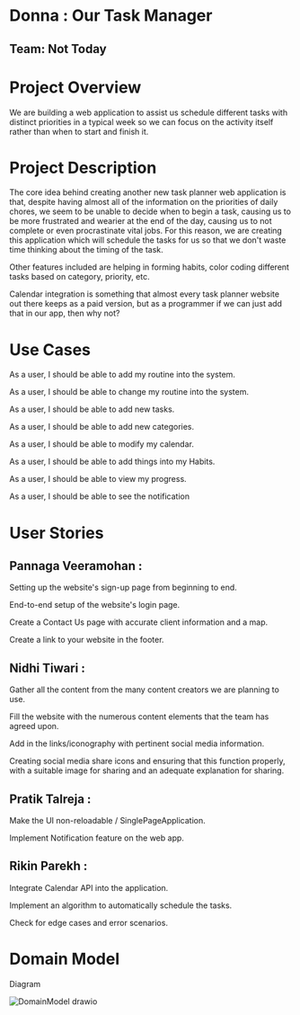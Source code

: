# Donna : Our Task Manager

## Team: Not Today

# Project Overview
We are building a web application to assist us schedule different tasks with distinct priorities in a typical week so we can focus on the activity itself rather than when to start and finish it.

# Project Description
The core idea behind creating another new task planner web application is that, despite having almost all of the information on the priorities of daily chores, we seem to be unable to decide when to begin a task, causing us to be more frustrated and wearier at the end of the day, causing us to not complete or even procrastinate vital jobs.
For this reason, we are creating this application which will schedule the tasks for us so that we don't waste time thinking about the timing of the task.

Other features included are helping in forming habits, color coding different tasks based on category, priority, etc.  

Calendar integration is something that almost every task planner website out there keeps as a paid version, but as a programmer if we can just add that in our app, then why not?

# Use Cases 

As a user, I should be able to add my routine into the system. 

As a user, I should be able to change my routine into the system. 

As a user, I should be able to add new tasks. 

As a user, I should be able to add new categories. 

As a user, I should be able to modify my calendar. 

As a user, I should be able to add things into my Habits. 

As a user, I should be able to view my progress. 

As a user, I should be able to see the notification 

 

 

# User Stories 

## Pannaga Veeramohan : 

Setting up the website's sign-up page from beginning to end. 

End-to-end setup of the website's login page. 

Create a Contact Us page with accurate client information and a map. 

Create a link to your website in the footer. 

## Nidhi Tiwari : 

Gather all the content from the many content creators we are planning to use. 

Fill the website with the numerous content elements that the team has agreed upon. 

Add in the links/iconography with pertinent social media information. 

Creating social media share icons and ensuring that this function properly, with a suitable image for sharing and an adequate explanation for sharing. 

## Pratik Talreja : 

Make the UI non-reloadable / SinglePageApplication. 

Implement Notification feature on the web app. 

## Rikin Parekh :  

Integrate Calendar API into the application. 

Implement an algorithm to automatically schedule the tasks. 

Check for edge cases and error scenarios. 


# Domain Model 

Diagram

![DomainModel drawio](https://user-images.githubusercontent.com/91296338/160920560-17950e49-61a5-4ca7-80c5-dab2381fc75b.png)
